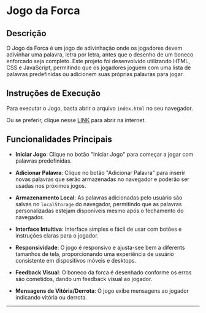 # Jogo da Forca

## Descrição

O Jogo da Forca é um jogo de adivinhação onde os jogadores devem adivinhar uma palavra, letra por letra, antes que o desenho de um boneco enforcado seja completo. Este projeto foi desenvolvido utilizando HTML, CSS e JavaScript, permitindo que os jogadores joguem com uma lista de palavras predefinidas ou adicionem suas próprias palavras para jogar.

## Instruções de Execução

Para executar o Jogo, basta abrir o arquivo `index.html` no seu navegador.

Ou se preferir, clique nesse [LINK](https://swazera.github.io/jogo_forca/) para abrir na internet.

## Funcionalidades Principais

- **Iniciar Jogo**: Clique no botão "Iniciar Jogo" para começar a jogar com palavras predefinidas.

- **Adicionar Palavra**: Clique no botão "Adicionar Palavra" para inserir novas palavras que serão armazenadas no navegador e poderão ser usadas nos próximos jogos.

- **Armazenamento Local**: As palavras adicionadas pelo usuário são salvas no `localStorage` do navegador, permitindo que as palavras personalizadas estejam disponíveis mesmo após o fechamento do navegador.

- **Interface Intuitiva**: Interface simples e fácil de usar com botões e instruções claras para o jogador.

- **Responsividade**: O jogo é responsivo e ajusta-see bem a diferents tamanhos de tela, proporcionando uma experiência de usuário consistente em dispositivos móveis e desktops.

- **Feedback Visual**: O boneco da forca é desenhado conforme os erros são cometidos, dando um feedback visual ao jogador.

- **Mensagens de Vitória/Derrota**: O jogo exibe mensagens ao jogador indicando vitória ou derrota.

---